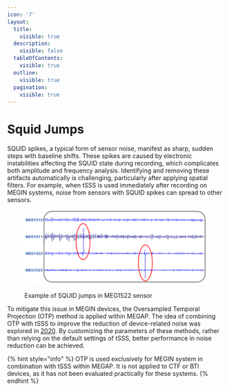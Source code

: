 ```yaml
---
icon: '7'
layout:
  title:
    visible: true
  description:
    visible: false
  tableOfContents:
    visible: true
  outline:
    visible: true
  pagination:
    visible: true
---
```


# Squid Jumps

SQUID spikes, a typical form of sensor noise, manifest as sharp, sudden steps with baseline shifts. These spikes are caused by electronic instabilities affecting the SQUID state during recording, which complicates both amplitude and frequency analysis. Identifying and removing these artifacts automatically is challenging, particularly after applying spatial filters. For example, when tSSS is used immediately after recording on MEGIN systems, noise from sensors with SQUID spikes can spread to other sensors.

<figure><img src="../.gitbook/assets/figure 6.png" alt=""><figcaption><p>Example of SQUID jumps in MEG1522 sensor</p></figcaption></figure>

To mitigate this issue in MEGIN devices, the Oversampled Temporal Projection (OTP) method is applied within MEGAP. The idea of combining OTP with tSSS to improve the reduction of device-related noise was explored in [2020](https://www.sciencedirect.com/science/article/pii/S0165027020301230). By customizing the parameters of these methods, rather than relying on the default settings of tSSS, better performance in noise reduction can be achieved.

{% hint style="info" %}
OTP is used exclusively for MEGIN system in combination with tSSS within MEGAP. It is not applied to CTF or BTI devices, as it has not been evaluated practically for these systems.
{% endhint %}
